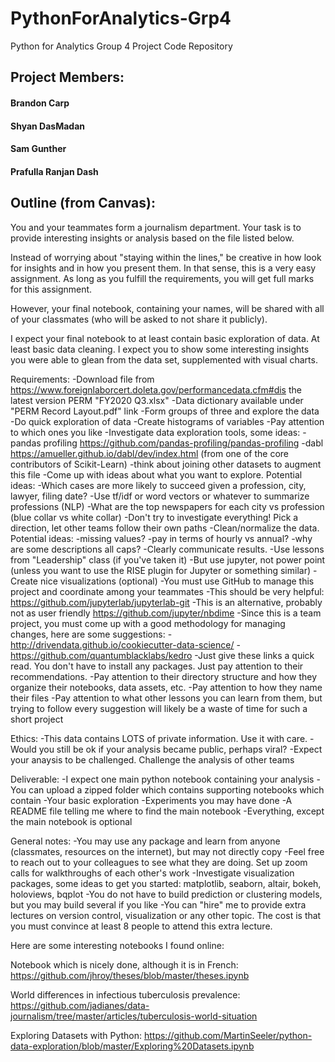 # PythonForAnalytics-Grp4
Python for Analytics Group 4 Project Code Repository

## Project Members:
#### Brandon Carp
#### Shyan DasMadan
#### Sam Gunther
#### Prafulla Ranjan Dash

## Outline (from Canvas):
You and your teammates form a  journalism department. Your task is to provide interesting insights or analysis based on the file listed below. 

Instead of worrying about "staying within the lines," be creative in how look for insights and in how you present them. In that sense, this is a very easy assignment. As long as you fulfill the requirements, you will get full marks for this assignment. 

However, your final notebook, containing your names, will be shared with all of your classmates (who will be asked to not share it publicly).

I expect your final notebook to at least contain basic exploration of data. At least basic data cleaning. I expect you to show some interesting insights you were able to glean from the data set, supplemented with visual charts.

Requirements:
    -Download file from https://www.foreignlaborcert.doleta.gov/performancedata.cfm#dis the latest version PERM "FY2020 Q3.xlsx"
        -Data dictionary available under "PERM Record Layout.pdf" link
    -Form groups of three and explore the data
        -Do quick exploration of data
            -Create histograms of variables
            -Pay attention to which ones you like
            -Investigate data exploration tools, some ideas: 
                -pandas profiling https://github.com/pandas-profiling/pandas-profiling
                -dabl https://amueller.github.io/dabl/dev/index.html (from one of the core contributors of Scikit-Learn)
                -think about joining other datasets to augment this file
        -Come up with ideas about what you want to explore. Potential ideas:
            -Which cases are more likely to succeed given a profession, city, lawyer, filing date?
            -Use tf/idf or word vectors or whatever to summarize professions (NLP)
            -What are the top newspapers for each city vs profession (blue collar vs white collar)
            -Don't try to investigate everything! Pick a direction, let other teams follow their own paths
        -Clean/normalize the data. Potential ideas:
            -missing values?
            -pay in terms of hourly vs annual?
            -why are some descriptions all caps?
        -Clearly communicate results. 
            -Use lessons from "Leadership" class (if you've taken it)
            -But use jupyter, not power point (unless you want to use the RISE plugin for Jupyter or something similar)
            -Create nice visualizations (optional)
    -You must use GitHub to manage this project and coordinate among your teammates 
        -This should be very helpful: https://github.com/jupyterlab/jupyterlab-git
        -This is an alternative, probably not as user friendly https://github.com/jupyter/nbdime
    -Since this is a team project, you must come up with a good methodology for managing changes, here are some suggestions:
        -http://drivendata.github.io/cookiecutter-data-science/
        -https://github.com/quantumblacklabs/kedro
        -Just give these links a quick read. You don't have to install any packages. Just pay attention to their recommendations.
            -Pay attention to their directory structure and how they organize their notebooks, data assets, etc.
            -Pay attention to how they name their files
            -Pay attention to what other lessons you can learn from them, but trying to follow every suggestion will likely be a waste of time for such a short project

Ethics:
    -This data contains LOTS of private information. Use it with care.
        -Would you still be ok if your analysis became public, perhaps viral?
    -Expect your anaysis to be challenged. Challenge the analysis of other teams

Deliverable:
    -I expect one main python notebook containing your analysis
    -You can upload a zipped folder which contains supporting notebooks which contain
        -Your basic exploration
        -Experiments you may have done
        -A README file telling me where to find the main notebook
        -Everything, except the main notebook is optional


General notes:
    -You may use any package and learn from anyone (classmates, resources on the internet), but may not directly copy
        -Feel free to reach out to your colleagues to see what they are doing. Set up zoom calls for walkthroughs of each other's work
        -Investigate visualization packages, some ideas to get you started: matplotlib, seaborn, altair, bokeh, holoviews, bqplot
    -You do not have to build prediction or clustering models, but you may build several if you like
    -You can "hire" me to provide extra lectures on version control, visualization or any other topic. The cost is that you must convince at least 8 people to attend this extra lecture.
    
Here are some interesting notebooks I found online:

Notebook which is nicely done, although it is in French:
https://github.com/jhroy/theses/blob/master/theses.ipynb

World differences in infectious tuberculosis prevalence:
https://github.com/jadianes/data-journalism/tree/master/articles/tuberculosis-world-situation

Exploring Datasets with Python:
https://github.com/MartinSeeler/python-data-exploration/blob/master/Exploring%20Datasets.ipynb